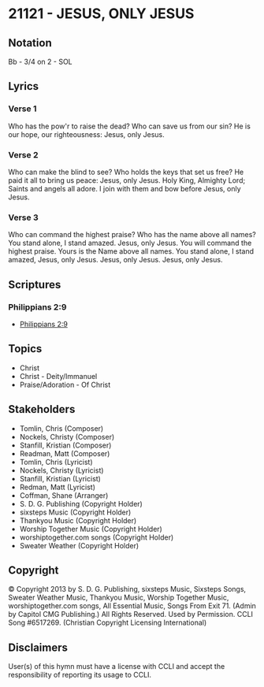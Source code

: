 # 21121 - JESUS, ONLY JESUS

## Notation

Bb - 3/4 on 2 - SOL

## Lyrics

### Verse 1

Who has the pow'r to raise the dead? Who can save us from our sin? He is our hope, our righteousness: Jesus, only Jesus.

### Verse 2

Who can make the blind to see? Who holds the keys that set us free? He paid it all to bring us peace: Jesus, only Jesus. Holy King, Almighty Lord; Saints and angels all adore. I join with them and bow before Jesus, only Jesus. 

### Verse 3

Who can command the highest praise? Who has the name above all names? You stand alone, I stand amazed. Jesus, only Jesus. You will command the highest praise. Yours is the Name above all names. You stand alone, I stand amazed, Jesus, only Jesus. Jesus, only Jesus. Jesus, only Jesus.


## Scriptures

### Philippians 2:9

- [Philippians 2:9](https://www.biblegateway.com/passage/?search=Philippians%202%3A9)


## Topics

- Christ
- Christ - Deity/Immanuel
- Praise/Adoration - Of Christ

## Stakeholders

- Tomlin, Chris (Composer)
- Nockels, Christy (Composer)
- Stanfill, Kristian (Composer)
- Readman, Matt (Composer)
- Tomlin, Chris (Lyricist)
- Nockels, Christy (Lyricist)
- Stanfill, Kristian (Lyricist)
- Redman, Matt (Lyricist)
- Coffman, Shane (Arranger)
- S. D. G. Publishing (Copyright Holder)
- sixsteps Music (Copyright Holder)
- Thankyou Music (Copyright Holder)
- Worship Together Music (Copyright Holder)
- worshiptogether.com songs (Copyright Holder)
- Sweater Weather (Copyright Holder)

## Copyright

© Copyright 2013 by S. D. G. Publishing, sixsteps Music, Sixsteps Songs, Sweater Weather Music, Thankyou Music, Worship Together Music, worshiptogether.com songs, All Essential Music, Songs From Exit 71. (Admin by Capitol CMG Publishing.) All Rights Reserved. Used by Permission. CCLI Song #6517269.
(Christian Copyright Licensing International)

## Disclaimers

User(s) of this hymn must have a license with CCLI and accept the responsibility of reporting its usage to CCLI.

